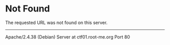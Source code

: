 # Not Found

The requested URL was not found on this server.

---

Apache/2.4.38 (Debian) Server at ctf01.root-me.org Port 80